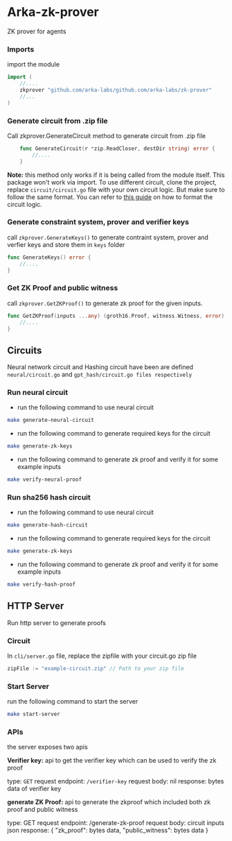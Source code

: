 # Arka-zk-prover

ZK prover for agents

### Imports
import the module
```go
import (
    //....
    zkprover "github.com/arka-labs/github.com/arka-labs/zk-prover"
    //...
)
```

### Generate circuit from .zip file
Call zkprover.GenerateCircuit method to generate circuit from .zip file 
```go
    func GenerateCircuit(r *zip.ReadCloser, destDir string) error {
        //....
    }
```

**Note:** this method only works if it is being called from the module itself. This package won't work via import.
To use different circuit, clone the project, replace `circuit/circuit.go` file with your own circuit logic. But make sure to follow the same format. You can refer to [this guide](./docs/01_circuit.md) on how to format the circuit logic.

### Generate constraint system, prover and verifier keys
call `zkprover.GenerateKeys()` to generate contraint system, prover and verfier keys and store them in `keys` folder

```go
func GenerateKeys() error {
    //....
}
```

### Get ZK Proof and public witness
call `zkprover.GetZKProof()` to generate zk proof for the given inputs.

```go
func GetZKProof(inputs ...any) (groth16.Proof, witness.Witness, error) {
    //....
}
```

## Circuits
Neural network circuit and Hashing circuit have been are defined `neural/circuit.go` and `gpt_hash/circuit.go files respectively`

### Run neural circuit
- run the following command to use neural circuit
```sh
make generate-neural-circuit
```
- run the following command to generate required keys for the circuit
```sh
make generate-zk-keys
```
- run the following command to generate zk proof and verify it for some example inputs
```sh
make verify-neural-proof
```

### Run sha256 hash circuit
- run the following command to use neural circuit
```sh
make generate-hash-circuit
```
- run the following command to generate required keys for the circuit
```sh
make generate-zk-keys
```
- run the following command to generate zk proof and verify it for some example inputs
```sh
make verify-hash-proof
```


## HTTP Server
Run http server to generate proofs

### Circuit
In `cli/server.go` file, replace the zipfile with your circuit.go zip file
```go
zipFile := "example-circuit.zip" // Path to your zip file
```

### Start Server
run the following command to start the server
```sh
make start-server
```

### APIs
the server exposes two apis

**Verifier key:** api to get the verifier key which can be used to verify the zk proof

type: `GET` request
endpoint: `/verifier-key`
request body: nil
response: bytes data of verifier key

**generate ZK Proof:** api to generate the zkproof which included both zk proof and public witness

type: GET request
endpoint: /generate-zk-proof
request body: circuit inputs json
response: {
    "zk_proof": bytes data,
    "public_witness": bytes data
}

